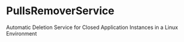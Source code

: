 # PullsRemoverService
Automatic Deletion Service for Closed Application Instances in a Linux Environment
